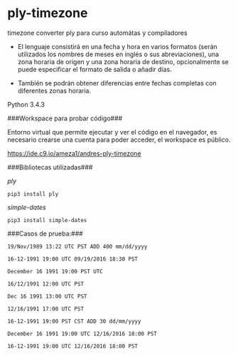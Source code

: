 # ply-timezone #
timezone converter ply para curso automátas y compiladores

- El lenguaje consistirá en una fecha y hora en varios formatos (serán utilizados los nombres de meses en inglés o sus abreviaciones), una zona horaria de origen y una zona horaria de destino, opcionalmente se puede especificar el formato de salida o añadir días.

- También se podrán obtener diferencias entre fechas completas con diferentes zonas horaria.

Python 3.4.3

###Workspace para probar código###

Entorno virtual que permite ejecutar y ver el código en el navegador, es necesario crearse una cuenta para poder acceder, el workspace es público.

https://ide.c9.io/ameza1/andres-ply-timezone

###Bibliotecas utilizadas###

*ply*

```pip3 install ply```

*simple-dates*

```pip3 install simple-dates```

###Casos de prueba:###

```19/Nov/1989 13:22 UTC PST ADD 400 mm/dd/yyyy```

```16-12-1991 19:00 UTC 09/19/2016 18:30 PST```

```December 16 1991 19:00 PST UTC```

```16/12/1991 12:00 UTC PST```

```Dec 16 1991 13:00 UTC PST```

```12/16/1991 17:00 UTC PST```

```16-12-1991 19:00 PST CST ADD 30 dd/mm/yyyy```

```December 16 1991 19:00 UTC 12/16/2016 18:00 PST```

```16-12-1991 19:00 UTC 12/16/2016 18:00 PST```
